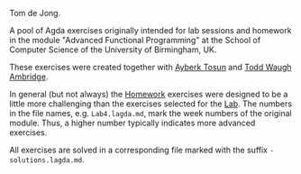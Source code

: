 Tom de Jong.

A pool of Agda exercises originally intended for lab sessions and homework in
the module "Advanced Functional Programming" at the School of Computer Science
of the University of Birmingham, UK.

These exercises were created together with
[Ayberk Tosun](https://www.cs.bham.ac.uk/~axt978/) and
[Todd Waugh Ambridge](https://www.cs.bham.ac.uk/~txw467/).


In general (but not always) the [Homework](Homework) exercises were designed
to be a little more challenging than the exercises selected for the [Lab](Lab).
The numbers in the file names, e.g. `Lab4.lagda.md`, mark the week numbers of
the original module. Thus, a higher number typically indicates more advanced
exercises.

All exercises are solved in a corresponding file marked with the suffix
`-solutions.lagda.md`.